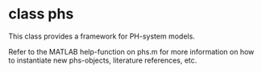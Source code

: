 # class phs

This class provides a framework for PH-system models. 

Refer to the MATLAB help-function on phs.m for more information on how to instantiate new phs-objects, literature references, etc.